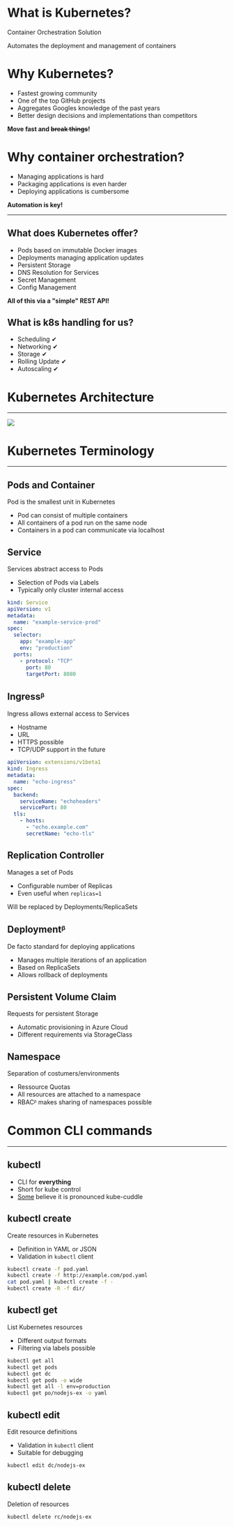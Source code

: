 # What is Kubernetes?

Container Orchestration Solution

Automates the deployment and management of containers

# Why Kubernetes?

* Fastest growing community
* One of the top GitHub projects
* Aggregates Googles knowledge of the past years
* Better design decisions and implementations than competitors

**Move fast and ~~break things~~!**

# Why container orchestration?

* Managing applications is hard
* Packaging applications is even harder
* Deploying applications is cumbersome

**Automation is key!**

---

## What does Kubernetes offer?

* Pods based on immutable Docker images
* Deployments managing application updates
* Persistent Storage
* DNS Resolution for Services
* Secret Management
* Config Management

**All of this via a "simple" REST API!**

## What is k8s handling for us?

* Scheduling ✔
* Networking ✔
* Storage ✔
* Rolling Update ✔
* Autoscaling ✔

# Kubernetes Architecture

---

![](static/kubernetes_architecture.png)

# Kubernetes Terminology

---

## Pods and Container

Pod is the smallest unit in Kubernetes

* Pod can consist of multiple containers
* All containers of a pod run on the same node
* Containers in a pod can communicate via localhost

## Service

Services abstract access to Pods

* Selection of Pods via Labels
* Typically only cluster internal access

```yaml
kind: Service
apiVersion: v1
metadata:
  name: "example-service-prod"
spec:
  selector:
    app: "example-app"
    env: "production"
  ports:
    - protocol: "TCP"
      port: 80
      targetPort: 8080
```

## Ingressᵝ

Ingress allows external access to Services

* Hostname
* URL
* HTTPS possible
* TCP/UDP support in the future

```yaml
apiVersion: extensions/v1beta1
kind: Ingress
metadata:
  name: "echo-ingress"
spec:
  backend:
    serviceName: "echoheaders"
    servicePort: 80
  tls:
    - hosts:
      - "echo.example.com"
      secretName: "echo-tls"
```

## Replication Controller

Manages a set of Pods

* Configurable number of Replicas
* Even useful when `replicas=1`

Will be replaced by Deployments/ReplicaSets

## Deploymentᵝ

De facto standard for deploying applications

* Manages multiple iterations of an application
* Based on ReplicaSets
* Allows rollback of deployments

## Persistent Volume Claim

Requests for persistent Storage

* Automatic provisioning in Azure Cloud
* Different requirements via StorageClass

## Namespace

Separation of costumers/environments

* Ressource Quotas
* All resources are attached to a namespace
* RBACᵝ makes sharing of namespaces possible

# Common CLI commands

---

## kubectl

* CLI for **everything**
* Short for kube control
* [Some](https://twitter.com/search?q=kube-cuddle) believe it is pronounced kube-cuddle

## kubectl create

Create resources in Kubernetes

* Definition in YAML or JSON
* Validation in `kubectl` client

```bash
kubectl create -f pod.yaml
kubectl create -f http://example.com/pod.yaml
cat pod.yaml | kubectl create -f -
kubectl create -R -f dir/
```

## kubectl get

List Kubernetes resources

* Different output formats
* Filtering via labels possible

```bash
kubectl get all
kubectl get pods
kubectl get dc
kubectl get pods -o wide
kubectl get all -l env=production
kubectl get po/nodejs-ex -o yaml
```

## kubectl edit

Edit resource definitions

* Validation in `kubectl` client
* Suitable for debugging

```bash
kubectl edit dc/nodejs-ex
```

## kubectl delete

Deletion of resources

```bash
kubectl delete rc/nodejs-ex
```
